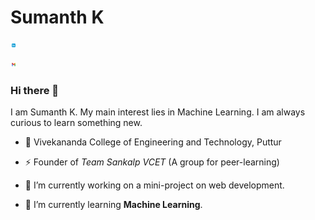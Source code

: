 # Sumanth K
<a href="https://www.linkedin.com/in/sumanthk2905"><img src="https://github.com/Sumanth2905/Sumanth2905/blob/main/assets/img/linkedin.png" alt="LinkedIN" style="width:10px;height:10px;"></a>

<a href="mailto:sumanthsubramanya@gmail.com"><img src="https://github.com/Sumanth2905/Sumanth2905/blob/main/assets/img/mail.png" alt="Email" style="width:10px;height:10px;"></a>
### Hi there 👋

I am Sumanth K. My main interest lies in Machine Learning. I am always curious to learn something new.

- :office: Vivekananda College of Engineering and Technology, Puttur

- :zap: Founder of *Team Sankalp VCET* (A group for peer-learning)

- 🔭 I’m currently working on a mini-project on web development.

- 🌱 I’m currently learning **Machine Learning**.

 

